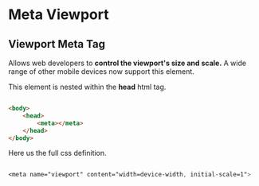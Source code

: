 # Meta Viewport


## Viewport Meta Tag

Allows web developers to **control the viewport's size and scale.** A wide range of other mobile devices now support this element.

This element is nested within the **head** html tag.

```html

<body>
    <head>
        <meta></meta>
    </head>
</body>


```

Here us the full css definition.

```css

<meta name="viewport" content="width=device-width, initial-scale=1">

```
